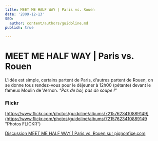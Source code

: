 ```yaml
---
title: MEET ME HALF WAY | Paris vs. Rouen
date: '2009-12-13'
SEO:
  author: content/authors/guidoline.md
publish: true

---
```

# MEET ME HALF WAY | Paris vs. Rouen

L'idée est simple, certains partent de Paris, d'autres partent de Rouen, on se donne tous rendez-vous pour le déjeuner à 12h00 (pétante) devant le fameux Moulin de Vernon. _"Pas de bol, pas de soupe !"_

### Flickr

[https://www.flickr.com/photos/guidoline/albums/72157623410889149](https://www.flickr.com/photos/guidoline/albums/72157623410889149 "Photos FLICKR")

[Discussion MEET ME HALF WAY | Paris vs. Rouen sur pignonfixe.com](http://www.pignonfixe.com/comments.php?DiscussionID=24454)